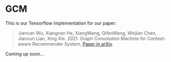 # GCM
This is our Tensorflow implementation for our paper:

>Jiancan Wu, Xiangnan He, XiangWang, QifanWang, Weijian Chen, Jianxun Lian, Xing Xie. 2021. Graph Convolution Machine for Context-aware Recommender System, [Paper in arXiv](https://arxiv.org/abs/2001.11402).

Coming up soon...
